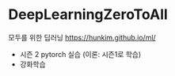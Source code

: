 # DeepLearningZeroToAll
모두를 위한 딥러닝
https://hunkim.github.io/ml/
- 시즌 2 pytorch 실습 (이론: 시즌1로 학습)
- 강화학습
